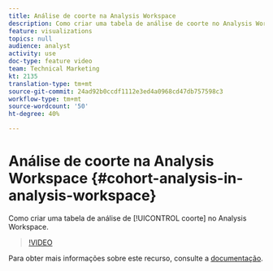 ```yaml
---
title: Análise de coorte na Analysis Workspace
description: Como criar uma tabela de análise de coorte no Analysis Workspace.
feature: visualizations
topics: null
audience: analyst
activity: use
doc-type: feature video
team: Technical Marketing
kt: 2135
translation-type: tm+mt
source-git-commit: 24ad92b0ccdf1112e3ed4a0968cd47db757598c3
workflow-type: tm+mt
source-wordcount: '50'
ht-degree: 40%

---
```



# Análise de coorte na Analysis Workspace {#cohort-analysis-in-analysis-workspace}

Como criar uma tabela de análise de [!UICONTROL coorte] no Analysis Workspace.

>[!VIDEO](https://video.tv.adobe.com/v/23990/?quality=12)

Para obter mais informações sobre este recurso, consulte a [documentação](https://marketing.adobe.com/resources/help/pt_BR/analytics/analysis-workspace/cohort_analysis.html).
